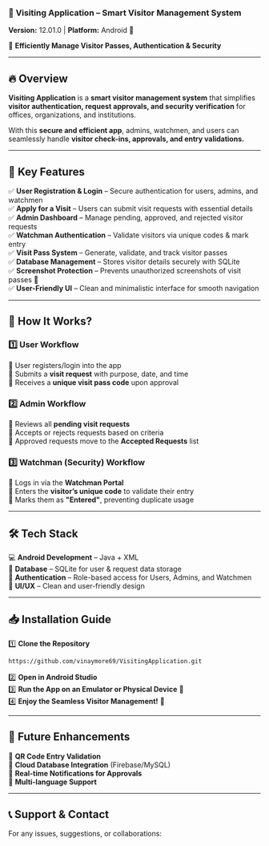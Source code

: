 
### 🏢 **Visiting Application** – Smart Visitor Management System  
**Version:** 12.01.0 | **Platform:** Android 📱  

🚀 **Efficiently Manage Visitor Passes, Authentication & Security**  

---

## 🔥 **Overview**  
**Visiting Application** is a **smart visitor management system** that simplifies **visitor authentication, request approvals, and security verification** for offices, organizations, and institutions.  

With this **secure and efficient app**, admins, watchmen, and users can seamlessly handle **visitor check-ins, approvals, and entry validations.**  

---

## 🌟 **Key Features**  

✅ **User Registration & Login** – Secure authentication for users, admins, and watchmen  
✅ **Apply for a Visit** – Users can submit visit requests with essential details  
✅ **Admin Dashboard** – Manage pending, approved, and rejected visitor requests  
✅ **Watchman Authentication** – Validate visitors via unique codes & mark entry  
✅ **Visit Pass System** – Generate, validate, and track visitor passes  
✅ **Database Management** – Stores visitor details securely with SQLite  
✅ **Screenshot Protection** – Prevents unauthorized screenshots of visit passes 📵  
✅ **User-Friendly UI** – Clean and minimalistic interface for smooth navigation  

---

## 🚀 **How It Works?**  

### 1️⃣ **User Workflow**  
🔹 User registers/login into the app  
🔹 Submits a **visit request** with purpose, date, and time  
🔹 Receives a **unique visit pass code** upon approval  

### 2️⃣ **Admin Workflow**  
🔹 Reviews all **pending visit requests**  
🔹 Accepts or rejects requests based on criteria  
🔹 Approved requests move to the **Accepted Requests** list  

### 3️⃣ **Watchman (Security) Workflow**  
🔹 Logs in via the **Watchman Portal**  
🔹 Enters the **visitor’s unique code** to validate their entry  
🔹 Marks them as **"Entered"**, preventing duplicate usage  


---

## 🛠 **Tech Stack**  

💻 **Android Development** – Java + XML  
📡 **Database** – SQLite for user & request data storage  
🔑 **Authentication** – Role-based access for Users, Admins, and Watchmen  
🎨 **UI/UX** – Clean and user-friendly design  

---

## 📥 **Installation Guide**  

1️⃣ **Clone the Repository**  
```sh
https://github.com/vinaymore69/VisitingApplication.git
```
2️⃣ **Open in Android Studio**  
3️⃣ **Run the App on an Emulator or Physical Device** 📱  
4️⃣ **Enjoy the Seamless Visitor Management!** 🚀  

---

## 📌 **Future Enhancements**  

🔹 **QR Code Entry Validation**  
🔹 **Cloud Database Integration** (Firebase/MySQL)  
🔹 **Real-time Notifications for Approvals**  
🔹 **Multi-language Support**  

---

## 📞 **Support & Contact**  
For any issues, suggestions, or collaborations:  


